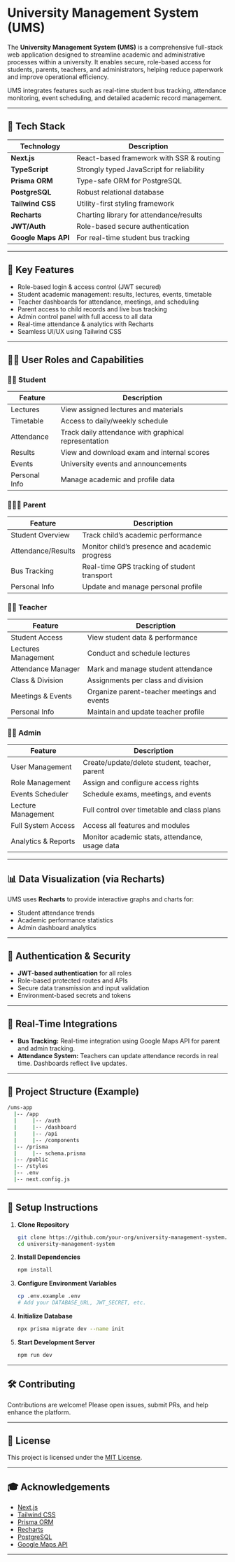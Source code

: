 # University Management System (UMS)

The **University Management System (UMS)** is a comprehensive full-stack web application designed to streamline academic and administrative processes within a university. It enables secure, role-based access for students, parents, teachers, and administrators, helping reduce paperwork and improve operational efficiency.

UMS integrates features such as real-time student bus tracking, attendance monitoring, event scheduling, and detailed academic record management.

---

## 🚀 Tech Stack

| Technology          | Description                               |
| ------------------- | ----------------------------------------- |
| **Next.js**         | React-based framework with SSR & routing  |
| **TypeScript**      | Strongly typed JavaScript for reliability |
| **Prisma ORM**      | Type-safe ORM for PostgreSQL              |
| **PostgreSQL**      | Robust relational database                |
| **Tailwind CSS**    | Utility-first styling framework           |
| **Recharts**        | Charting library for attendance/results   |
| **JWT/Auth**        | Role-based secure authentication          |
| **Google Maps API** | For real-time student bus tracking        |

---

## 📅 Key Features

* Role-based login & access control (JWT secured)
* Student academic management: results, lectures, events, timetable
* Teacher dashboards for attendance, meetings, and scheduling
* Parent access to child records and live bus tracking
* Admin control panel with full access to all data
* Real-time attendance & analytics with Recharts
* Seamless UI/UX using Tailwind CSS

---

## 🧑‍🎓 User Roles and Capabilities

### 👨‍🏫 Student

| Feature       | Description                                          |
| ------------- | ---------------------------------------------------- |
| Lectures      | View assigned lectures and materials                 |
| Timetable     | Access to daily/weekly schedule                      |
| Attendance    | Track daily attendance with graphical representation |
| Results       | View and download exam and internal scores           |
| Events        | University events and announcements                  |
| Personal Info | Manage academic and profile data                     |

### 👨‍👩‍👦 Parent

| Feature            | Description                                    |
| ------------------ | ---------------------------------------------- |
| Student Overview   | Track child’s academic performance             |
| Attendance/Results | Monitor child’s presence and academic progress |
| Bus Tracking       | Real-time GPS tracking of student transport    |
| Personal Info      | Update and manage personal profile             |

### 👨‍🎓 Teacher

| Feature             | Description                                 |
| ------------------- | ------------------------------------------- |
| Student Access      | View student data & performance             |
| Lectures Management | Conduct and schedule lectures               |
| Attendance Manager  | Mark and manage student attendance          |
| Class & Division    | Assignments per class and division          |
| Meetings & Events   | Organize parent-teacher meetings and events |
| Personal Info       | Maintain and update teacher profile         |

### 🧑‍💼 Admin

| Feature             | Description                                    |
| ------------------- | ---------------------------------------------- |
| User Management     | Create/update/delete student, teacher, parent  |
| Role Management     | Assign and configure access rights             |
| Events Scheduler    | Schedule exams, meetings, and events           |
| Lecture Management  | Full control over timetable and class plans    |
| Full System Access  | Access all features and modules                |
| Analytics & Reports | Monitor academic stats, attendance, usage data |

---

## 📊 Data Visualization (via Recharts)

UMS uses **Recharts** to provide interactive graphs and charts for:

* Student attendance trends
* Academic performance statistics
* Admin dashboard analytics

---

## 🔐 Authentication & Security

* **JWT-based authentication** for all roles
* Role-based protected routes and APIs
* Secure data transmission and input validation
* Environment-based secrets and tokens

---

## 📍 Real-Time Integrations

* **Bus Tracking:** Real-time integration using Google Maps API for parent and admin tracking.
* **Attendance System:** Teachers can update attendance records in real time. Dashboards reflect live updates.

---

## 📁 Project Structure (Example)

```bash
/ums-app
  |-- /app
  |     |-- /auth
  |     |-- /dashboard
  |     |-- /api
  |     |-- /components
  |-- /prisma
  |     |-- schema.prisma
  |-- /public
  |-- /styles
  |-- .env
  |-- next.config.js
```

---

## 🚧 Setup Instructions

1. **Clone Repository**

   ```bash
   git clone https://github.com/your-org/university-management-system.git
   cd university-management-system
   ```

2. **Install Dependencies**

   ```bash
   npm install
   ```

3. **Configure Environment Variables**

   ```bash
   cp .env.example .env
   # Add your DATABASE_URL, JWT_SECRET, etc.
   ```

4. **Initialize Database**

   ```bash
   npx prisma migrate dev --name init
   ```

5. **Start Development Server**

   ```bash
   npm run dev
   ```

---

## 🛠️ Contributing

Contributions are welcome! Please open issues, submit PRs, and help enhance the platform.

---

## 📄 License

This project is licensed under the [MIT License](LICENSE).

---

## 🎓 Acknowledgements

* [Next.js](https://nextjs.org/)
* [Tailwind CSS](https://tailwindcss.com/)
* [Prisma ORM](https://www.prisma.io/)
* [Recharts](https://recharts.org/)
* [PostgreSQL](https://www.postgresql.org/)
* [Google Maps API](https://developers.google.com/maps)

---
